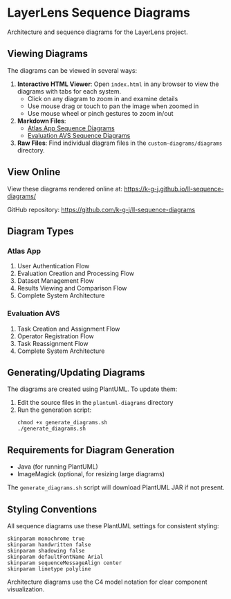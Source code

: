 # LayerLens Sequence Diagrams

Architecture and sequence diagrams for the LayerLens project.

## Viewing Diagrams

The diagrams can be viewed in several ways:

1. **Interactive HTML Viewer**: Open `index.html` in any browser to view the diagrams with tabs for each system.
   - Click on any diagram to zoom in and examine details
   - Use mouse drag or touch to pan the image when zoomed in
   - Use mouse wheel or pinch gestures to zoom in/out
2. **Markdown Files**:
   - [Atlas App Sequence Diagrams](atlas-app-sequence-diagram.md)
   - [Evaluation AVS Sequence Diagrams](evaluation-avs-sequence-diagram.md)
3. **Raw Files**: Find individual diagram files in the `custom-diagrams/diagrams` directory.

## View Online

View these diagrams rendered online at:
https://k-g-j.github.io/ll-sequence-diagrams/

GitHub repository:
https://github.com/k-g-j/ll-sequence-diagrams

## Diagram Types

### Atlas App
1. User Authentication Flow
2. Evaluation Creation and Processing Flow
3. Dataset Management Flow
4. Results Viewing and Comparison Flow
5. Complete System Architecture

### Evaluation AVS
1. Task Creation and Assignment Flow
2. Operator Registration Flow
3. Task Reassignment Flow
4. Complete System Architecture

## Generating/Updating Diagrams

The diagrams are created using PlantUML. To update them:

1. Edit the source files in the `plantuml-diagrams` directory
2. Run the generation script:
   ```
   chmod +x generate_diagrams.sh
   ./generate_diagrams.sh
   ```

## Requirements for Diagram Generation

- Java (for running PlantUML)
- ImageMagick (optional, for resizing large diagrams)

The `generate_diagrams.sh` script will download PlantUML JAR if not present.

## Styling Conventions

All sequence diagrams use these PlantUML settings for consistent styling:

```
skinparam monochrome true
skinparam handwritten false
skinparam shadowing false
skinparam defaultFontName Arial
skinparam sequenceMessageAlign center
skinparam linetype polyline
```

Architecture diagrams use the C4 model notation for clear component visualization.